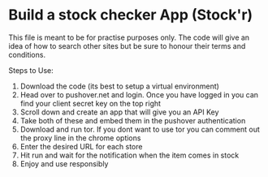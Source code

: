 # Build a stock checker App (Stock'r)

This file is meant to be for practise purposes only. The code will give an idea of how to search other sites but be sure to honour their terms and conditions.

Steps to Use:
1) Download the code (its best to setup a virtual environment)
2) Head over to pushover.net and login. Once you have logged in you can find your client secret key on the top right
3) Scroll down and create an app that will give you an API Key
4) Take both of these and embed them in the pushover authentication
5) Download and run tor. If you dont want to use tor you can comment out the proxy line in the chrome options
6) Enter the desired URL for each store
7) Hit run and wait for the notification when the item comes in stock
8) Enjoy and use responsibly
